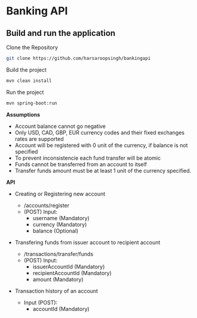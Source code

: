 # Banking API

## Build and run the application

Clone the Repository

```bash
git clone https://github.com/harsaroopsingh/bankingapi
```
 
Build the project

```bash
mvn clean install
```

Run the project

```bash
mvn spring-boot:run 
```

**Assumptions**

- Account balance cannot go negative
- Only USD, CAD, GBP, EUR currency codes and their fixed exchanges rates are supported 
- Account will be registered with 0 unit of the currency, if balance is not specified
- To prevent inconsistencie each fund transfer will be atomic
- Funds cannot be transferred from an account to itself
- Transfer funds amount must be at least 1 unit of the currency specified.

**API**

- Creating or Registering new account
  - /accounts/register
  - (POST) Input:
    - username (Mandatory)
    - currency (Mandatory)
    - balance (Optional)

- Transfering funds from issuer account to recipient account
  - /transactions/transfer/funds
  - (POST) Input:
    - issuerAccountId (Mandatory)
    - recipientAccountId (Mandatory)
    - amount (Mandatory)

- Transaction history of an account
  - Input (POST):
      - accountId (Mandatory)

